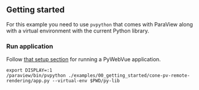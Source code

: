 ## Getting started

For this example you need to use `pvpython` that comes with ParaView
along with a virtual environment with the current Python library.

### Run application

Follow [that setup section](https://github.com/kitware/py-web-vue#install-python-package-in-venv) for running a PyWebVue application.

```
export DISPLAY=:1
/paraview/bin/pvpython ./examples/00_getting_started/cone-pv-remote-rendering/app.py --virtual-env $PWD/py-lib
```